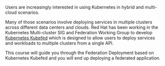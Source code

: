 Users are increasingly interested in using Kubernetes in hybrid and multi-cloud scenarios.

Many of those scenarios involve deploying services in multiple clusters across different data centers and clouds. Red Hat has been working in the Kubernetes Multi-cluster SIG and Federation Working Group to develop [Kubernetes Kubefed](https://github.com/kubernetes-sigs/kubefed) which is designed to allow users to deploy services and workloads to multiple clusters from a single API.

This course will guide you through the Federation Deployment based on Kubernetes Kubefed and you will end up deploying a federated application.

